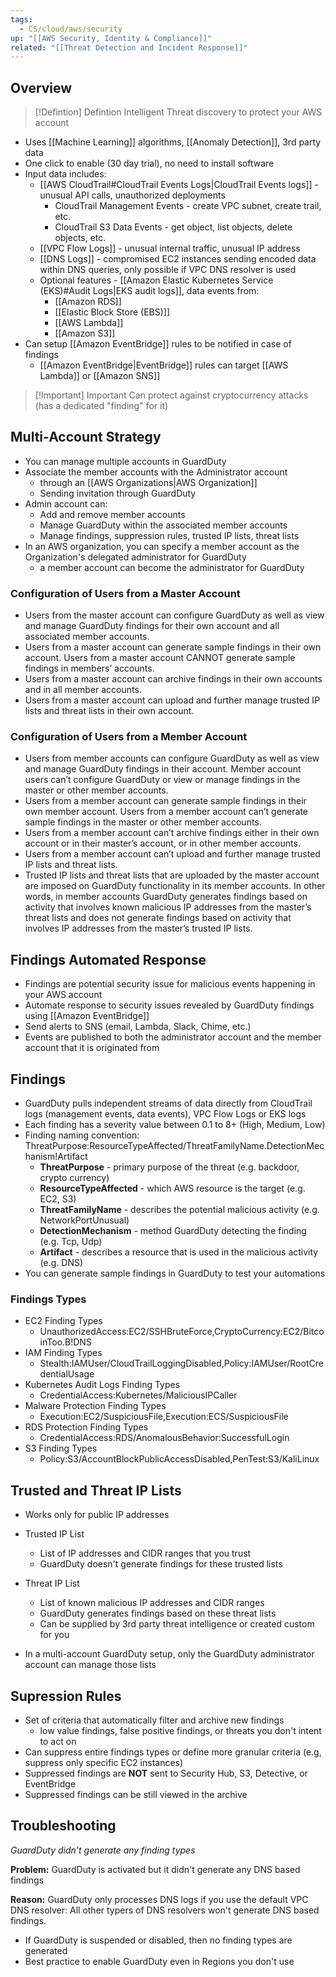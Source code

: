 ```yaml
---
tags:
  - CS/cloud/aws/security
up: "[[AWS Security, Identity & Compliance]]"
related: "[[Threat Detection and Incident Response]]"
---
```

## Overview

> [!Defintion] Defintion
> Intelligent Threat discovery to protect your AWS account

- Uses [[Machine Learning]] algorithms, [[Anomaly Detection]], 3rd party data
- One click to enable (30 day trial), no need to install software
- Input data includes:
	- [[AWS CloudTrail#CloudTrail Events Logs|CloudTrail Events logs]] - unusual API calls, unauthorized deployments
		- CloudTrail Management Events - create VPC subnet, create trail, etc.
		- CloudTrail S3 Data Events - get object, list objects, delete objects, etc.
	- [[VPC Flow Logs]] - unusual internal traffic, unusual IP address
	- [[DNS Logs]] - compromised EC2 instances sending encoded data within DNS queries, only possible if VPC DNS resolver is used
	- Optional features - [[Amazon Elastic Kubernetes Service (EKS)#Audit Logs|EKS audit logs]], data events from:
		- [[Amazon RDS]]
		- [[Elastic Block Store (EBS)]]
		- [[AWS Lambda]]
		- [[Amazon S3]]
- Can setup [[Amazon EventBridge]] rules to be notified in case of findings
	- [[Amazon EventBridge|EventBridge]] rules can target [[AWS Lambda]] or [[Amazon SNS]]


> [!Important] Important
> Can protect against cryptocurrency attacks (has a dedicated "finding" for it)

## Multi-Account Strategy

- You can manage multiple accounts in GuardDuty
- Associate the member accounts with the Administrator account
	- through an [[AWS Organizations|AWS Organization]]
	- Sending invitation through GuardDuty
- Admin account can:
	- Add and remove member accounts
	- Manage GuardDuty within the associated member accounts
	- Manage findings, suppression rules, trusted IP lists, threat lists
- In an AWS organization, you can specify a member account as the Organization's delegated administrator for GuardDuty
	- a member account can become the administrator for GuardDuty

### Configuration of Users from a Master Account

- Users from the master account can configure GuardDuty as well as view and manage GuardDuty findings for their own account and all associated member accounts.
- Users from a master account can generate sample findings in their own account. Users from a master account CANNOT generate sample findings in members’ accounts.
- Users from a master account can archive findings in their own accounts and in all member accounts.
- Users from a master account can upload and further manage trusted IP lists and threat lists in their own account.

### Configuration of Users from a Member Account

- Users from member accounts can configure GuardDuty as well as view and manage GuardDuty findings in their account. Member account users can’t configure GuardDuty or view or manage findings in the master or other member accounts.
- Users from a member account can generate sample findings in their own member account. Users from a member account can’t generate sample findings in the master or other member accounts.
- Users from a member account can’t archive findings either in their own account or in their master’s account, or in other member accounts.
- Users from a member account can’t upload and further manage trusted IP lists and threat lists.
- Trusted IP lists and threat lists that are uploaded by the master account are imposed on GuardDuty functionality in its member accounts. In other words, in member accounts GuardDuty generates findings based on activity that involves known malicious IP addresses from the master’s threat lists and does not generate findings based on activity that involves IP addresses from the master’s trusted IP lists.

## Findings Automated Response

- Findings are potential security issue for malicious events happening in your AWS account
- Automate response to security issues revealed by GuardDuty findings using [[Amazon EventBridge]]
- Send alerts to SNS (email, Lambda, Slack, Chime, etc.)
- Events are published to both the administrator account and the member account that it is originated from

## Findings

- GuardDuty pulls independent streams of data directly from CloudTrail logs (management events, data events), VPC Flow Logs or EKS logs
- Each finding has a severity value between 0.1 to 8+ (High, Medium, Low)
- Finding naming convention: ThreatPurpose:ResourceTypeAffected/ThreatFamilyName.DetectionMechanism!Artifact
	- **ThreatPurpose** - primary purpose of the threat (e.g. backdoor, crypto currency)
	- **ResourceTypeAffected** - which AWS resource is the target (e.g. EC2, S3)
	- **ThreatFamilyName** - describes the potential malicious activity (e.g. NetworkPortUnusual)
	- **DetectionMechanism** - method GuardDuty detecting the finding (e.g. Tcp, Udp)
	- **Artifact** - describes a resource that is used in the malicious activity (e.g. DNS)
- You can generate sample findings in GuardDuty to test your automations

### Findings Types

- EC2 Finding Types
	- UnauthorizedAccess:EC2/SSHBruteForce,CryptoCurrency:EC2/BitcoinToo.B!DNS
- IAM Finding Types
	- Stealth:IAMUser/CloudTrailLoggingDisabled,Policy:IAMUser/RootCredentialUsage
- Kubernetes Audit Logs Finding Types
	- CredentialAccess:Kubernetes/MaliciousIPCaller
- Malware Protection Finding Types
	- Execution:EC2/SuspiciousFile,Execution:ECS/SuspiciousFile
- RDS Protection Finding Types
	- CredentialAccess:RDS/AnomalousBehavior:SuccessfulLogin
- S3 Finding Types
	- Policy:S3/AccountBlockPublicAccessDisabled,PenTest:S3/KaliLinux

## Trusted and Threat IP Lists

- Works only for public IP addresses
- Trusted IP List
	- List of IP addresses and CIDR ranges that you trust
	- GuardDuty doesn't generate findings for these trusted lists
- Threat IP List
	- List of known malicious IP addresses and CIDR ranges
	- GuardDuty generates findings based on these threat lists
	- Can be supplied by 3rd party threat intelligence or created custom for you

- In a multi-account GuardDuty setup, only the GuardDuty administrator account can manage those lists

## Supression Rules

- Set of criteria that automatically filter and archive new findings
	- low value findings, false positive findings, or threats you don't intent to act on
- Can suppress entire findings types or define more granular criteria (e.g, suppress only specific EC2 instances)
- Suppressed findings are **NOT** sent to Security Hub, S3, Detective, or EventBridge
- Suppressed findings can be still viewed in the archive

## Troubleshooting

*GuardDuty didn't generate any finding types*

**Problem:** GuardDuty is activated but it didn't generate any DNS based findings

**Reason:** GuardDuty only processes DNS logs if you use the default VPC DNS resolver: All other typers of DNS resolvers won't generate DNS based findings.

- If GuardDuty is suspended or disabled, then no finding types are generated
- Best practice to enable GuardDuty even in Regions you don't use